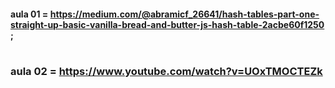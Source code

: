 #### aula 01 = https://medium.com/@abramicf_26641/hash-tables-part-one-straight-up-basic-vanilla-bread-and-butter-js-hash-table-2acbe60f1250 ;
#
### aula 02 = https://www.youtube.com/watch?v=UOxTMOCTEZk


